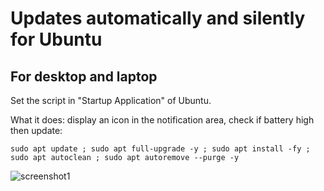 # Updates automatically and silently for Ubuntu
## For desktop and laptop

Set the script in "Startup Application" of Ubuntu.

What it does: display an icon in the notification area, check if battery high then update:
```
sudo apt update ; sudo apt full-upgrade -y ; sudo apt install -fy ; sudo apt autoclean ; sudo apt autoremove --purge -y
```

![screenshot1](https://user-images.githubusercontent.com/24923693/42731783-b51dbdca-8814-11e8-867d-12619cd1365d.png)
